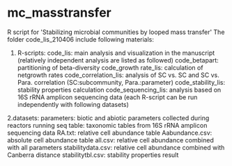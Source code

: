 # mc_masstransfer
R script for 'Stabilizing microbial communities by looped mass transfer'
The folder code_lis_210406 include following materials:
1. R-scripts:
   code_lis: main analysis and visualization in the manuscript (relatively independent analysis are listed as followed)
   code_betapart: partitioning of beta-diversity
   code_growth rate_lis: calculation of netgrowth rates
   code_correlation_lis: analysis of SC vs. SC and SC vs. Para. correlation (SC:subcommunity, Para.:parameter)
   code_stability_lis: stability properties calculation
   code_sequencing_lis: analysis based on 16S rRNA amplicon sequencing data
  (each R-script can be run independently with following datasets)
 
 2.datasets:
   parameters: biotic and abiotic parameters collected during reactors running
   seq table: taxonomic tables from 16S rRNA amplicon sequencing data
   RA.txt: relative cell abundance table
   Aabundance.csv: absolute cell abundance table
   all.csv: relative cell abundance combined with all parameters
   stabilitydata.csv: relative cell abundance combined with Canberra distance
   stabilitytbl.csv: stability properties result
   
